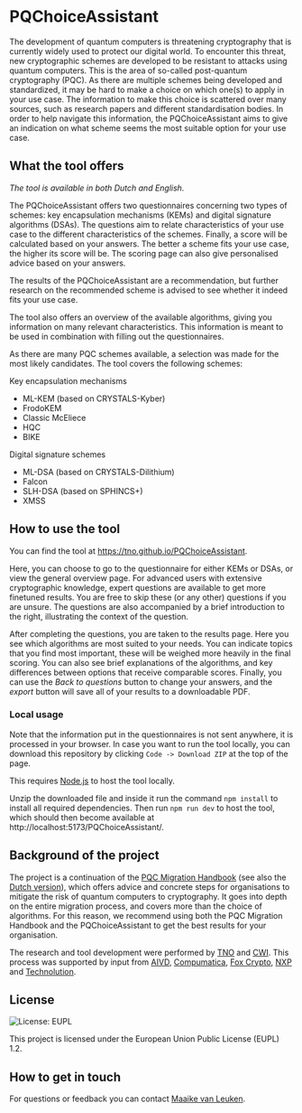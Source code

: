# PQChoiceAssistant

The development of quantum computers is threatening cryptography that is currently widely used to protect our digital world. To encounter this threat, new cryptographic schemes are developed to be resistant to attacks using quantum computers. This is the area of so-called post-quantum cryptography (PQC). As there are multiple schemes being developed and standardized, it may be hard to make a choice on which one(s) to apply in your use case. The information to make this choice is scattered over many sources, such as research papers and different standardisation bodies. In order to help navigate this information, the PQChoiceAssistant aims to give an indication on what scheme seems the most suitable option for your use case.

## What the tool offers

*The tool is available in both Dutch and English.*

The PQChoiceAssistant offers two questionnaires concerning two types of schemes: key encapsulation mechanisms (KEMs) and digital signature algorithms (DSAs). The questions aim to relate characteristics of your use case to the different characteristics of the schemes. Finally, a score will be calculated based on your answers. The better a scheme fits your use case, the higher its score will be. The scoring page can also give personalised advice based on your answers.

The results of the PQChoiceAssistant are a recommendation, but further research on the recommended scheme is advised to see whether it indeed fits your use case.

The tool also offers an overview of the available algorithms, giving you information on many relevant characteristics. This information is meant to be used in combination with filling out the questionnaires. 

As there are many PQC schemes available, a selection was made for the most likely candidates. The tool covers the following schemes:

Key encapsulation mechanisms

- ML-KEM (based on CRYSTALS-Kyber)
- FrodoKEM
- Classic McEliece
- HQC
- BIKE

Digital signature schemes

- ML-DSA (based on CRYSTALS-Dilithium)
- Falcon
- SLH-DSA (based on SPHINCS+)
- XMSS

## How to use the tool

You can find the tool at https://tno.github.io/PQChoiceAssistant.

Here, you can choose to go to the questionnaire for either KEMs or DSAs, or view the general overview page. For advanced users with extensive cryptographic knowledge, expert questions are available to get more finetuned results. You are free to skip these (or any other) questions if you are unsure. The questions are also accompanied by a brief introduction to the right, illustrating the context of the question.

After completing the questions, you are taken to the results page. Here you see which algorithms are most suited to your needs. You can indicate topics that you find most important, these will be weighed more heavily in the final scoring. You can also see brief explanations of the algorithms, and key differences between options that receive comparable scores. Finally, you can use the *Back to questions* button to change your answers, and the *export* button will save all of your results to a downloadable PDF.

### Local usage

Note that the information put in the questionnaires is not sent anywhere, it is processed in your browser. In case you want to run the tool locally, you can download this repository by clicking `Code -> Download ZIP` at the top of the page.

This requires [Node.js](https://nodejs.org/en/learn/getting-started/how-to-install-nodejs) to host the tool locally.

Unzip the downloaded file and inside it run the command ```npm install``` to install all required dependencies. Then run ```npm run dev``` to host the tool, which should then become available at http://localhost:5173/PQChoiceAssistant/.

## Background of the project

The project is a continuation of the [PQC Migration Handbook](https://publications.tno.nl/publication/34643386/fXcPVHsX/TNO-2024-pqc-en.pdf) (see also the [Dutch version](https://publications.tno.nl/publication/34643387/XTdELY16/TNO-2024-pqc-ne.pdf)), which offers advice and concrete steps for organisations to mitigate the risk of quantum computers to cryptography. It goes into depth on the entire migration process, and covers more than the choice of algorithms. For this reason, we recommend using both the PQC Migration Handbook and the PQChoiceAssistant to get the best results for your organisation.

The research and tool development were performed by [TNO](https://www.tno.nl/) and [CWI](https://www.cwi.nl/). This process was supported by input from [AIVD](https://www.aivd.nl/), [Compumatica](https://www.compumatica.com/), [Fox Crypto](https://www.fox-it.com/nl/fox-crypto/), [NXP](https://www.nxp.com/) and [Technolution](https://www.technolution.com/).

<!-- For the interested reader, documentation on the scoring mechanism can be found in [this PDF](https://www.github.com/TNO/PQChoiceAssistant/tree/main/background_material/). It details the formulas behind the scores, as well as the approach taking in assigning scores to the algorithms. -->

## License
![License: EUPL](https://img.shields.io/badge/License-EUPL%201.2-blue.svg)

This project is licensed under the European Union Public License (EUPL) 1.2.

## How to get in touch

For questions or feedback you can contact [Maaike van Leuken](mailto:maaike.vanleuken@tno.nl).
